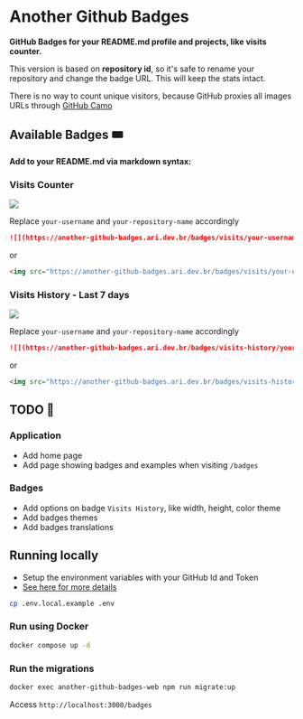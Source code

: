 # Another Github Badges
**GitHub Badges for your README.md profile and projects, like visits counter.**

This version is based on **repository id**, so it's safe to rename your repository and change the badge URL. This will keep the stats intact.

There is no way to count unique visitors, because GitHub proxies all images URLs through [GitHub Camo](https://github.blog/2010-11-13-sidejack-prevention-phase-3-ssl-proxied-assets/)

## Available Badges 🎟
**Add to your README.md via markdown syntax:**

### Visits Counter
![](https://another-github-badges.ari.dev.br/badges/visits/arielfavaro/another-github-badges)

Replace `your-username` and `your-repository-name` accordingly

```markdown
![](https://another-github-badges.ari.dev.br/badges/visits/your-username/your-repository-name)
```
or
```markdown
<img src="https://another-github-badges.ari.dev.br/badges/visits/your-username/your-repository-name" />
```

### Visits History - Last 7 days
![](https://another-github-badges.ari.dev.br/badges/visits-history/arielfavaro/another-github-badges)

Replace `your-username` and `your-repository-name` accordingly

```markdown
![](https://another-github-badges.ari.dev.br/badges/visits-history/your-username/your-repository-name)
```
or
```markdown
<img src="https://another-github-badges.ari.dev.br/badges/visits-history/your-username/your-repository-name" />
```

## TODO 📌
### Application
- Add home page
- Add page showing badges and examples when visiting `/badges`
### Badges
- Add options on badge `Visits History`, like width, height, color theme
- Add badges themes
- Add badges translations

## Running locally
- Setup the environment variables with your GitHub Id and Token
- [See here for more details](https://docs.github.com/en/authentication/keeping-your-account-and-data-secure/creating-a-personal-access-token)
```bash
cp .env.local.example .env
```

### Run using Docker
```bash
docker compose up -d
```
### Run the migrations
```bash
docker exec another-github-badges-web npm run migrate:up
```

Access `http://localhost:3000/badges`